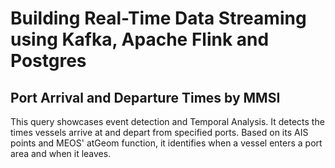 # Building Real-Time Data Streaming using Kafka, Apache Flink and Postgres

##  Port Arrival and Departure Times by MMSI
This query showcases event detection and Temporal Analysis. It detects the times vessels arrive at and depart from specified ports. Based on its AIS points and MEOS' atGeom function, it identifies when a vessel enters a port area and when it leaves.

